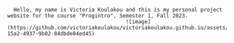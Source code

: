 
      Hello, my name is Victoria Koulakou and this is my personal project website for the course "Progintro", Semester 1, Fall 2023.
                                          ![image](https://github.com/victoriakoulakou/victoriakoulakou.github.io/assets/146822882/327444a5-15a2-4937-9b02-84dbde84ed45)

                      
                    
                        
